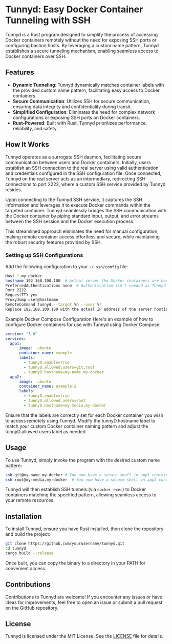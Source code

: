 
# Tunnyd: Easy Docker Container Tunneling with SSH

Tunnyd is a Rust program designed to simplify the process of accessing Docker containers remotely without the need for exposing SSH ports or configuring bastion hosts. By leveraging a custom name pattern, Tunnyd establishes a secure tunneling mechanism, enabling seamless access to Docker containers over SSH.

## Features

- **Dynamic Tunneling**: Tunnyd dynamically matches container labels with the provided custom name pattern, facilitating easy access to Docker containers.
- **Secure Communication**: Utilizes SSH for secure communication, ensuring data integrity and confidentiality during transit.
- **Simplified Configuration**: Eliminates the need for complex network configurations or exposing SSH ports on Docker containers.
- **Rust-Powered**: Built with Rust, Tunnyd prioritizes performance, reliability, and safety.

## How It Works
Tunnyd operates as a surrogate SSH daemon, facilitating secure communication between users and Docker containers. Initially, users establish an SSH connection to the real server using valid authentication and credentials configured in the SSH configuration file. Once connected, Tunnyd on the real server acts as an intermediary, redirecting SSH connections to port 2222, where a custom SSH service provided by Tunnyd resides.

Upon connecting to the Tunnyd SSH service, it captures the SSH information and leverages it to execute Docker commands within the targeted container. Tunnyd seamlessly bridges the SSH communication with the Docker container by piping standard input, output, and error streams between the SSH session and the Docker execution process.

This streamlined approach eliminates the need for manual configuration, making remote container access effortless and secure, while maintaining the robust security features provided by SSH.

### Setting up SSH Configurations
Add the following configuration to your `~/.ssh/config` file:

```bash
Host *.my-docker
hostname 192.168.100.100  # Actual server the Docker containers are hosted at
PreferredAuthentications none  # Authentication isn't needed as Tunnyd won't be exposed publicly and will require a ProxyJump to <hostname>
Port 2222
RequestTTY yes
ProxyJump user@hostname
RemoteCommand tunnyd --target %n --user %r
Replace 192.168.100.100 with the actual IP address of the server hosting Docker containers. Make sure to replace user and hostname with the appropriate SSH login credentials and hostname for your environment.
````
Example Docker Compose Configuration
Here's an example of how to configure Docker containers for use with Tunnyd using Docker Compose:

```yaml
version: "3.8"
services:
  app1:
      image:  ubuntu
      container_name: example
      labels:
        - tunnyD.enable=true
        - tunnyD.allowed.users=git,root
        - tunnyD.hostname=my-name.my-docker
  app2:
      image:  ubuntu
      container_name: example-2
      labels:
        - tunnyD.enable=true
        - tunnyD.allowed.users=root
        - tunnyD.hostname=my-media.my-docker
```
Ensure that the labels are correctly set for each Docker container you wish to access remotely using Tunnyd. 
Modify the tunnyD.hostname label to match your custom Docker container naming pattern and adjust the tunnyD.allowed.users label as needed.

## Usage

To use Tunnyd, simply invoke the program with the desired custom name pattern:

```bash
ssh git@my-name.my-docker # You now have a secure shell in app1 container
ssh root@my-media.my-docker  # You now have a secure shell in app2 container
```

Tunnyd will then establish SSH tunnels (via `docker exec`) to Docker containers matching the specified pattern, allowing seamless access to your remote resources.

## Installation

To install Tunnyd, ensure you have Rust installed, then clone the repository and build the project:

```bash
git clone https://github.com/yourusername/tunnyd.git
cd tunnyd
cargo build --release
```

Once built, you can copy the binary to a directory in your PATH for convenient access.

## Contributions

Contributions to Tunnyd are welcome! If you encounter any issues or have ideas for improvements, feel free to open an issue or submit a pull request on the GitHub repository.

## License

Tunnyd is licensed under the MIT License. See the [LICENSE](LICENSE) file for details.
